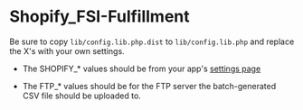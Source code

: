 Shopify_FSI-Fulfillment
=======================

Be sure to copy `lib/config.lib.php.dist` to `lib/config.lib.php` and replace the X's with your own settings.

* The SHOPIFY_* values should be from your app's [settings page](https://app.shopify.com/services/partners/api_clients/)

* The FTP_* values should be for the FTP server the batch-generated CSV file should be uploaded to.
